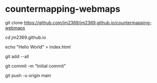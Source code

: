 # countermapping-webmaps

git clone https://github.com/jm2369/jm2369.github.io/countermapping-webmaps

cd jm2369.github.io

echo "Hello World" > index.html

git add --all

git commit -m "Initial commit"

git push -u origin main
